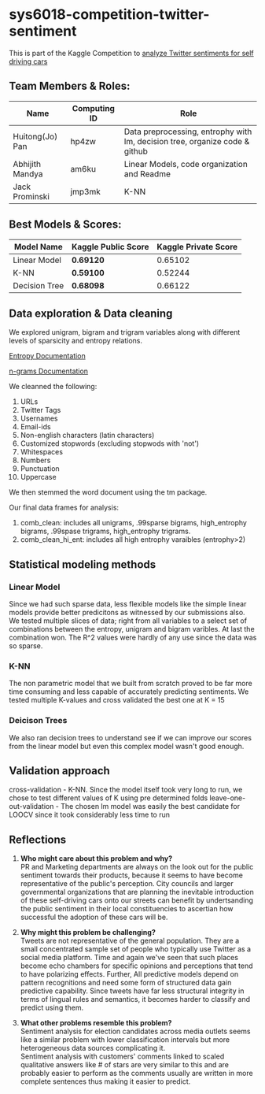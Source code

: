 # sys6018-competition-twitter-sentiment
This is part of the Kaggle Competition to [analyze Twitter sentiments for self driving cars](https://inclass.kaggle.com/c/twitter-sentiment-analysis-self-driving-cars)
  
## Team Members & Roles:
|    Name         | Computing ID  |    Role       |
| -------------   | ------------- | ------------- |
| Huitong(Jo) Pan | hp4zw         | Data preprocessing, entrophy with lm, decision tree, organize code & github    |
| Abhijith Mandya | am6ku         | Linear Models, code organization and Readme           |
| Jack Prominski  | jmp3mk        | K-NN           |

## Best Models & Scores:

|   Model Name   | Kaggle Public Score |   Kaggle Private Score |   
| -------------   | ------------- | ------------- | 
| Linear Model | **0.69120**  | 0.65102  |
| K-NN | **0.59100** | 0.52244 |
| Decision Tree | **0.68098** | 0.66122  |

## Data exploration & Data cleaning 
We explored unigram, bigram and trigram variables along with different levels of sparsicity and entropy relations.

[Entropy Documentation](https://cran.r-project.org/web/packages/entropy/entropy.pdf)

[n-grams Documentation](http://tm.r-forge.r-project.org/faq.html#Bigrams)

We cleanned the following:
1. URLs
2. Twitter Tags
3. Usernames
4. Email-ids
5. Non-english characters (latin characters)
6. Customized stopwords (excluding stopwods with 'not')
7. Whitespaces
8. Numbers
9. Punctuation
10. Uppercase

We then stemmed the word document using the tm package.

Our final data frames for analysis:
1. comb_clean: includes all unigrams, .99sparse bigrams, high_entrophy bigrams, .99spase trigrams, high_entrophy trigrams. 
2. comb_clean_hi_ent: includes all high entrophy varaibles (entrophy>2)

## Statistical modeling methods
### Linear Model
Since we had such sparse data, less flexible models like the simple linear models provide better predicitons as witnessed by our submissions also. We tested multiple slices of data; right from all variables to a select set of combinations between the entropy, unigram and bigram varibles. At last the combination won. The R^2 values were hardly of any use since the data was so sparse.

### K-NN
The non parametric model that we built from scratch proved to be far more time consuming and less capable of accurately predicting sentiments. We tested multiple K-values and cross validated the best one at K = 15

### Deicison Trees
We also ran decision trees to understand see if we can improve our scores from the linear model but even this complex model wasn't good enough.

## Validation approach 
cross-validation - K-NN. Since the model itself took very long to run, we chose to test different values of K using pre determined folds
leave-one-out-validation  - The chosen lm model was easily the best candidate for LOOCV since it took considerably less time to run   

## Reflections
1. **Who might care about this problem and why?**    
PR and Marketing departments are always on the look out for the public sentiment towards their products, because it seems to have become representative of the public's perception. City councils and larger governmental organizations that are planning the inevitable introduction of these self-driving cars onto our streets can benefit by undertsanding the public sentiment in their local constituencies to ascertian how successful the adoption of these cars will be. 
    
2. **Why might this problem be challenging?**    
Tweets are not representative of the general population. They are a small concentrated sample set of people who typically use Twitter as a social media platform. Time and again we've seen that such places become echo chambers for specific opinions and perceptions that tend to have polarizing effects. Further, All predictive models depend on pattern recognitions and need some form of structured data gain predictive capability. Since tweets have far less structural integrity in terms of lingual rules and semantics, it becomes harder to classify and predict using them.
  
3. **What other problems resemble this problem?**    
Sentiment analysis for election candidates across media outlets seems like a similar problem with lower classification intervals but more heterogeneous data sources complicating it.   
Sentiment analysis with customers' comments linked to scaled qualitative answers like # of stars are very similar to this and are probably easier to perform as the comments usually are written in more complete sentences thus making it easier to predict.
